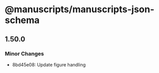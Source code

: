 # @manuscripts/manuscripts-json-schema

## 1.50.0

### Minor Changes

- 8bd45e08: Update figure handling
